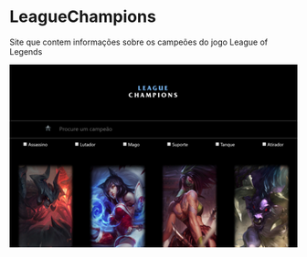 # LeagueChampions
Site que contem informações sobre os campeões do jogo League of Legends

![alt text](LeagueChampions.png)
